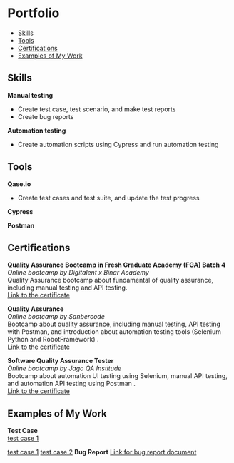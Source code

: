 # Portfolio
- [Skills](#skills)
- [Tools](#tools)
- [Certifications](#certifications)
- [Examples of My Work](#examples-of-my-work)

## Skills

__Manual testing__
  * Create test case, test scenario, and make test reports
  * Create bug reports

__Automation testing__
  * Create automation scripts using Cypress and run automation testing

## Tools

__Qase.io__
  * Create test cases and test suite, and update the test progress
  
__Cypress__

__Postman__

## Certifications

__Quality Assurance Bootcamp in Fresh Graduate Academy (FGA) Batch 4__  
*Online bootcamp by Digitalent x Binar Academy*  
Quality Assurance bootcamp about fundamental of quality assurance, including manual testing and API testing.   
[Link to the certificate](https://drive.google.com/file/d/1_4P9I4H_l-8WgFRGlIPWmi5tpzXYva3w/view?usp=share_link)

__Quality Assurance__  
*Online bootcamp by Sanbercode*  
Bootcamp about quality assurance, including manual testing, API testing with Postman, and introduction about automation testing tools (Selenium Python and RobotFramework)  .   
[Link to the certificate](https://drive.google.com/file/d/1S1ME413FJlNL-s5ax5yMIRbYEGVpSySw/view?usp=share_link)

__Software Quality Assurance Tester__  
*Online bootcamp by Jago QA Institude*  
Bootcamp about automation UI testing using Selenium, manual API testing, and automation API testing using Postman .   
[Link to the certificate](https://drive.google.com/drive/folders/12pNHHx1kVi43UhtcfPfJhb3u5V2ZYnXJ?usp=share_link)

## Examples of My Work
__Test Case__  
[test case 1](https://drive.google.com/drive/folders/12pNHHx1kVi43UhtcfPfJhb3u5V2ZYnXJ?usp=share_link)


[test case 1](https://docs.google.com/spreadsheets/d/1ELczcsqpujvpZkXTb3EoDtvJg0XxstCw/edit?usp=share_link&ouid=103318968433682744563&rtpof=true&sd=true)
[test case 2](https://docs.google.com/spreadsheets/d/1mzIVF4M2x1Sm6jB551cSLkPPd__0cp04/edit?usp=sharing&ouid=103318968433682744563&rtpof=true&sd=true)
__Bug Report__
[Link for bug report document](https://docs.google.com/document/d/1VTZvPi3y2iHbRCd1225vhL0GkiXFqia6JCtD4qruEcc/edit?usp=share_link)





  

